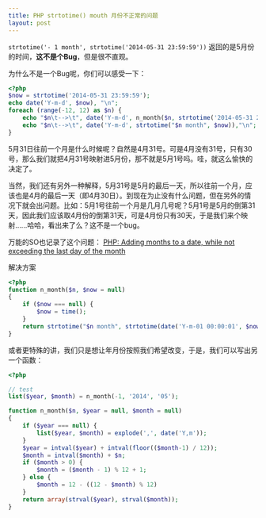 ```yaml
---
title: PHP strtotime() mouth 月份不正常的问题
layout: post
---
```


`strtotime('- 1 month', strtotime('2014-05-31 23:59:59'))`
返回的是5月份的时间，**这不是个Bug**，但是很不直观。

为什么不是一个Bug呢，你们可以感受一下：

```php
<?php
$now = strtotime('2014-05-31 23:59:59');
echo date('Y-m-d', $now), "\n";
foreach (range(-12, 12) as $n) {
    echo "$n\t-->\t", date('Y-m-d', n_month($n, strtotime('2014-05-31 23:59:59'))),"\n";
    echo "$n\t-->\t", date('Y-m-d', strtotime("$n month", $now)),"\n";
}
```

5月31日往前一个月是什么时候呢？自然是4月31号。可是4月没有31号，只有30号，那么我们就把4月31号映射进5月份，那不就是5月1号吗。哇，就这么愉快的决定了。

当然，我们还有另外一种解释，5月31号是5月的最后一天，所以往前一个月，应该也是4月的最后一天（即4月30日）。到现在为止没有什么问题，但在另外的情况下就会出问题。比如：5月1号往前一个月是几月几号呢？5月1号是5月的倒第31天，因此我们应该取4月份的倒第31天，可是4月份只有30天，于是我们来个映射……哈哈，看出来了么？这不是一个bug。

万能的SO也记录了这个问题：
[PHP: Adding months to a date, while not exceeding the last day of the month](http://stackoverflow.com/questions/5760262/php-adding-months-to-a-date-while-not-exceeding-the-last-day-of-the-month)

解决方案

```php
<?php
function n_month($n, $now = null)
{
    if ($now === null) {
        $now = time();
    }
    return strtotime("$n month", strtotime(date('Y-m-01 00:00:01', $now)));
}
```

或者更特殊的讲，我们只是想让年月份按照我们希望改变，于是，我们可以写出另一个函数：

```php
<?php

// test
list($year, $month) = n_month(-1, '2014', '05');

function n_month($n, $year = null, $month = null)
{
    if ($year === null) {
        list($year, $month) = explode(',', date('Y,m'));
    }
    $year = intval($year) + intval(floor(($month-1) / 12));
    $month = intval($month) + $n;
    if ($month > 0) {
        $month = ($month - 1) % 12 + 1;
    } else {
        $month = 12 - ((12 - $month) % 12)
    }
    return array(strval($year), strval($month));
}
```
